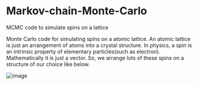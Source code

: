 # Markov-chain-Monte-Carlo
MCMC code to simulate spins on a lattice


Monte Carlo code for simulating spins on a atomic lattice. An atomic lattice is just an arrangement of atoms into a crystal 
structure. In physics, a spin is an intrinsic property of elementary particles(such as electron). Mathematically it is just 
a vector. So, we arrange lots of these spins on a structure of our choice like below.

![image](Markov-chain-Monte-Carlo/id18089.jpg "")


